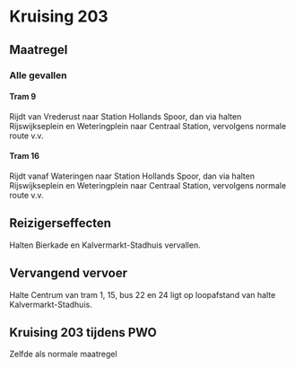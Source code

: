 # Kruising 203
## Maatregel
### Alle gevallen

#### Tram 9 
Rijdt van Vrederust naar Station Hollands Spoor, dan via halten Rijswijkseplein en Weteringplein naar Centraal Station, vervolgens normale route v.v.

#### Tram 16
Rijdt vanaf Wateringen naar Station Hollands Spoor, dan via halten Rijswijkseplein en Weteringplein naar Centraal Station, vervolgens normale route v.v.

## Reizigerseffecten
Halten Bierkade en Kalvermarkt-Stadhuis vervallen.

## Vervangend vervoer
Halte Centrum van tram 1, 15, bus 22 en 24 ligt op loopafstand van halte Kalvermarkt-Stadhuis.

## Kruising 203 tijdens PWO
Zelfde als normale maatregel
